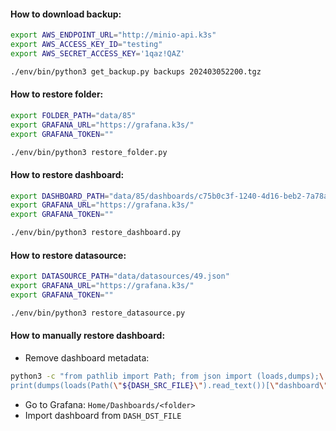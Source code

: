 #### How to download backup:
```bash
export AWS_ENDPOINT_URL="http://minio-api.k3s"
export AWS_ACCESS_KEY_ID="testing"
export AWS_SECRET_ACCESS_KEY='1qaz!QAZ'
```
```bash
./env/bin/python3 get_backup.py backups 202403052200.tgz
```

#### How to restore folder:
```bash
export FOLDER_PATH="data/85"
export GRAFANA_URL="https://grafana.k3s/"
export GRAFANA_TOKEN=""
```
```bash
./env/bin/python3 restore_folder.py
```

#### How to restore dashboard:
```bash
export DASHBOARD_PATH="data/85/dashboards/c75b0c3f-1240-4d16-beb2-7a78a152269d.json"
export GRAFANA_URL="https://grafana.k3s/"
export GRAFANA_TOKEN=""
```
```bash
./env/bin/python3 restore_dashboard.py
```

#### How to restore datasource:
```bash
export DATASOURCE_PATH="data/datasources/49.json"
export GRAFANA_URL="https://grafana.k3s/"
export GRAFANA_TOKEN=""
```
```bash
./env/bin/python3 restore_datasource.py
```

#### How to manually restore dashboard:
- Remove dashboard metadata:
```bash
python3 -c "from pathlib import Path; from json import (loads,dumps);\
print(dumps(loads(Path(\"${DASH_SRC_FILE}\").read_text())[\"dashboard\"]))" > "${DASH_DST_FILE}"
```
- Go to Grafana: `Home/Dashboards/<folder>`
- Import dashboard from `DASH_DST_FILE`
